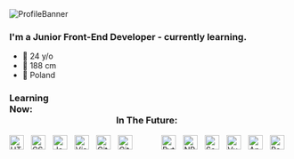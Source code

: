 <img align="center" alt="ProfileBanner" src="https://i.imgur.com/ZeW7aYE.png" />

### I'm a Junior Front-End Developer - currently learning.

- 🐣 24 y/o
- 🐥 188 cm
- 🐤 Poland

### Learning Now:⠀⠀⠀⠀⠀⠀⠀⠀⠀⠀⠀⠀⠀⠀⠀⠀⠀⠀⠀⠀⠀⠀⠀⠀⠀⠀⠀⠀⠀⠀⠀⠀⠀⠀⠀⠀⠀⠀⠀⠀⠀⠀⠀⠀⠀⠀⠀⠀⠀⠀⠀⠀⠀⠀In The Future:

<img align="left" alt="HTML5" width="26px" src="https://cdn.jsdelivr.net/gh/devicons/devicon/icons/html5/html5-original.svg" style="padding-right:10px;" /> <img align="right" alt="React" width="26px" src="https://cdn.jsdelivr.net/gh/devicons/devicon/icons/react/react-original.svg" style="padding-right:10px;" />
<img align="left" alt="CSS3" width="26px" src="https://cdn.jsdelivr.net/gh/devicons/devicon/icons/css3/css3-original.svg" style="padding-right:10px;" /> <img align="right" alt="Angular" width="26px" src="https://cdn.jsdelivr.net/npm/devicon-2.2@2.2.0/icons/angularjs/angularjs-plain.svg" style="padding-right:10px;" /> 
<img align="left" alt="JavaScript" width="26px" src="https://cdn.jsdelivr.net/gh/devicons/devicon/icons/javascript/javascript-original.svg" style="padding-right:10px;" /> <img align="right" alt="Vue" width="26px" src="https://cdn.jsdelivr.net/npm/devicon-2.2@2.2.0/icons/vuejs/vuejs-original.svg" style="padding-right:10px;" />
<img align="left" alt="Visual Studio Code" width="26px" src="https://cdn.jsdelivr.net/gh/devicons/devicon/icons/vscode/vscode-original.svg" style="padding-right:10px;" /> <img align="right" alt="Sass" width="26px" src="https://cdn.jsdelivr.net/npm/devicon-2.2@2.2.0/icons/sass/sass-original.svg" style="padding-right:10px;" />
<img align="left" alt="Git" width="26px" src="https://cdn.jsdelivr.net/npm/devicon-2.2@2.2.0/icons/git/git-plain.svg" style="padding-right:10px;" /> <img align="right" alt="NPM" width="26px" src="https://cdn.jsdelivr.net/npm/devicon-2.2@2.2.0/icons/npm/npm-original-wordmark.svg" style="padding-right:10px;" />
<img align="left" alt="GitHub" width="26px" src="https://user-images.githubusercontent.com/3369400/139447912-e0f43f33-6d9f-45f8-be46-2df5bbc91289.png" style="padding-right:10px;" /> <img align="right" alt="Python" width="26px" src="https://cdn.jsdelivr.net/npm/devicon-2.2@2.2.0/icons/python/python-original.svg" style="padding-right:10px;" />
<br />

<br />
<br />
